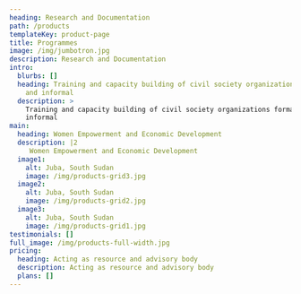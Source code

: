 ```yaml
---
heading: Research and Documentation
path: /products
templateKey: product-page
title: Programmes
image: /img/jumbotron.jpg
description: Research and Documentation
intro:
  blurbs: []
  heading: Training and capacity building of civil society organizations formal
    and informal
  description: >
    Training and capacity building of civil society organizations formal and
    informal
main:
  heading: Women Empowerment and Economic Development
  description: |2
     Women Empowerment and Economic Development
  image1:
    alt: Juba, South Sudan
    image: /img/products-grid3.jpg
  image2:
    alt: Juba, South Sudan
    image: /img/products-grid2.jpg
  image3:
    alt: Juba, South Sudan
    image: /img/products-grid1.jpg
testimonials: []
full_image: /img/products-full-width.jpg
pricing:
  heading: Acting as resource and advisory body
  description: Acting as resource and advisory body
  plans: []
---
```

